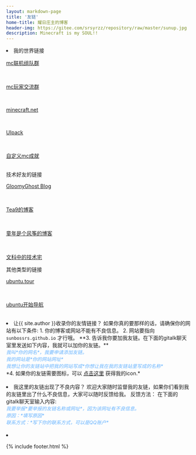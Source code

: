 ```yaml
---
layout: markdown-page
title: '友链'
home-title: 耀日庄主的博客
header-img: https://gitee.com/srsyrzz/repository/raw/master/sunup.jpg
description: Minecraft is my SOUL!!
---
```

<link rel="stylesheet" href="https://cdn.jsdelivr.net/npm/gitalk@1/dist/gitalk.css">

<style type="text/css">
      address {
        color:#66B3FF;
        font-size:13px;
      }
    </style>
    
<li>
   <span class="tag-name" id="minecraftlink">我的世界链接</span>   
<br>
   <p><i class='fa fa-telegram'></i><a href="https://mcog.s.cn.vc">mc联机组队群</a></p>
<br>
   <p><i class='fa fa-telegram'></i><a href="https://mcpxg.weebly.com">mc玩家交流群</a></p>
<br>
   <p><i class='fa fa-telegram'></i><a href="http://minecraft.net">minecraft.net</a></p>
<br>
   <p><a href="http://uipack.techplayer.org/">UIpack</a></p>
<br>
   <p><a href="http://mc.whitegem.net">自定义mc成就</a></p>
<br>
</li>
   <span class='tag-name' id='technologylink'>技术好友的链接</span>
<br>
   <p><i class='fa fa-paper-plane'></i><a href="http://gloomyghost.com">GloomyGhost Blog</a></p>
<br>
   <p><i class='fa fa-paper-plane'></i><a href="https://tea9.github.io">Tea9的博客</a></p>
<br>
    <p><i class='fa fa-paper-plane'></i><a href="https://www.zhangqirun.cn">童年是个风筝的博客</a></p>
<br>
   <p><i class='fa fa-paper-plane'></i><a href='https://townwang.com'>文科中的技术宅</a></p>
</li>
   <span class='tag-name' id='other'>其他类型的链接</span>
<br>
   <p><a href="http://tour.ubuntu.com/zn-CN">ubuntu.tour</a></p>
<br>
   <p><a href="http://start.ubuntu.com">ubuntu开始导航</a></p>
</li>
    <br>
<li>
    <span class="tag-name" id="igetyourwebhere"> 让{{ site.author }}收录你的友情链接？ </span>
    如果你真的要那样的话，请确保你的网站有以下条件:  
    1. 你的博客或网站不能有不良信息。  
    2. 网站要指向 <code>sunbossrs.github.io</code> 才行哦。  
    **3. 告诉我你要加我友链。在下面的gitalk聊天室里发送如下内容，我就可以加你的友链。**  
    <address >我叫*你的网名*，我要申请添加友链。</address>
    <address>我的网站是*你的网站网址*</address>
    <address>我想让你的友链站中把我的网站写成*你想让我在我的友链站里写成的名称*</address>
    *4. 如果你的友链需要图标，可以 <a href='/https://avatars3.githubusercontent.com/u/38691765?s=96&v=4'>点击这里</a> 获得我的icon.*  
</li>
    <br>
<li>
    <span class="tag-name" id="MyFriendLinkHasBadThings"> 我这里的友链出现了不良内容？ </span>
    欢迎大家随时监督我的友链，如果你们看到我的友链里出了什么不良信息，大家可以随时反馈给我。  
    反馈方法：  
    在下面的gitalk聊天室输入内容:  
    <address>我要举报*要举报的友链名称或网址*，因为该网址有不良信息。</address>
    <address>原因：*填写原因*</address>
    <address>联系方式：*写下你的联系方式，可以是QQ账户*</address>
</li>
    <br>   
<li>
   <script src="/assets/js/SunTalk.min.js"></script>

   <div id="gitalk_container"></div>     
   <script>
    var gitalk = new Gitalk({
      clientID: '800a929ad18c8e90fdbc',
      clientSecret: '3dcb1cc3680b9b85ad4291367b4aafefd6806e58',
      repo: 'BlogCommentStore',
      owner: 'SunbossRS',
      admin: 'SunbossRS',
      id: location.pathname,     
      distractionFreeMode: 'true'  
    })
    gitalk.render('gitalk_container')
   </script>



</ul>

</main>

{% include footer.html %}

